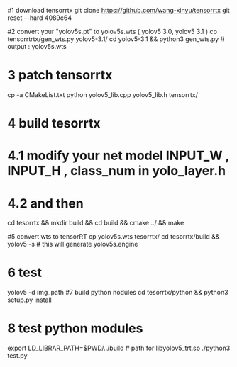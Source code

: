 #1  download tensorrtx 
git clone https://github.com/wang-xinyu/tensorrtx 
git reset --hard 4089c64

#2 convert your  "yolov5s.pt" to yolov5s.wts  ( yolov5 3.0, yolov5 3.1 )
cp tensorrtrtx/gen_wts.py  yolov5-3.1/
cd yolov5-3.1 && python3 gen_wts.py  # output : yolov5s.wts 
# 3 patch tensorrtx 
cp -a  CMakeList.txt python yolov5_lib.cpp yolov5_lib.h tensorrtx/

# 4 build tesorrtx 
# 4.1 modify your net model  INPUT_W , INPUT_H , class_num in yolo_layer.h 
# 4.2 and then 
cd tesorrtx && mkdir build && cd build && cmake ../ && make 

#5 convert wts to tensorRT 
cp yolov5s.wts tesorrtx/
cd tesorrtx/build  && yolov5 -s  # this will generate yolov5s.engine 
# 6 test 
yolov5 -d img_path 
#7 build python nodules 
cd tesorrtx/python && python3 setup.py install 
# 8 test python modules 
export LD_LIBRAR_PATH=$PWD/../build  # path for libyolov5_trt.so
./python3 test.py 



